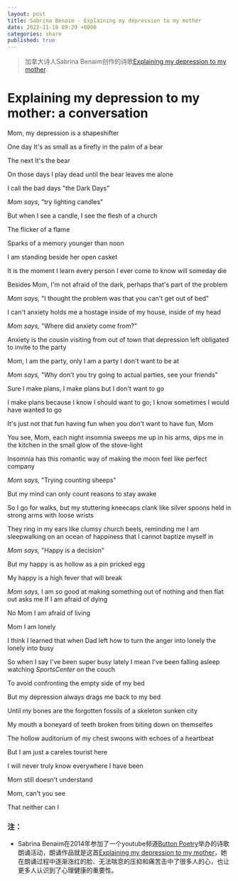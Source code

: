 ```yaml
---
layout: post
title: Sabrina Benaim - Explaining my depression to my mother
date: 2022-11-18 09:29 +0800
categories: share
published: true
---
```


> 加拿大诗人Sabrina Benaim创作的诗歌[Explaining my depression to my mother](https://genius.com/Sabrina-benaim-explaining-my-depression-to-my-mother-annotated).

# Explaining my depression to my mother: a conversation

Mom, my depression is a shapeshifter

One day It's as small as a firefly in the palm of a bear

The next It's the bear

On those days I play dead until the bear leaves me alone

I call the bad days "the Dark Days"

*Mom says*, "try lighting candles"

But when I see a candle, I see the flesh of a church

The flicker of a flame

Sparks of a memory younger than noon

I am standing beside her open casket

It is the moment I learn every person I ever come to know will someday die

Besides Mom, I'm not afraid of the dark, perhaps that's part of the problem

*Mom says,* "I thought the problem was that you can't get out of bed"

I can't anxiety holds me a hostage inside of my house, inside of my head

*Mom says,* "Where did anxiety come from?"

Anxiety is the cousin visiting from out of town that depression left obligated to invite to the party

Mom, I am the party, only I am a party I don't want to be at

*Mom says,* "Why don't you try going to actual parties, see your friends"

Sure I make plans, I make plans but I don't want to go

I make plans because I know I should want to go; I know sometimes I would have wanted to go

It's just not that fun having fun when you don't want to have fun, Mom

You see, Mom, each night insomnia sweeps me up in his arms, dips me in the kitchen in the small glow of the stove-light

Insomnia has this romantic way of making the moon feel like perfect company

*Mom says,* "Trying counting sheeps"

But my mind can only count reasons to stay awake

So I go for walks, but my stuttering kneecaps clank like silver spoons held in strong arms with loose wrists

They ring in my ears like clumsy church beels, reminding me I am sleepwalking on an ocean of happiness that I cannot baptize myself in

*Mom says,* "Happy is a decision"

But my happy is as hollow as a pin pricked egg

My happy is a high fever that will break

*Mom says,* I am so good at making something out of nothing and then flat out asks me If I am afraid of dying

No Mom I am afraid of living

Mom I am lonely

I think I learned that when Dad left how to turn the anger into lonely the lonely into busy

So when I say I've been super busy lately I mean I've been falling asleep watching *SportsCenter* on the couch

To avoid confronting the empty side of my bed

But my depression always drags me back to my bed

Until my bones are the forgotten fossils of a skeleton sunken city

My mouth a boneyard of teeth broken from biting down on themselfes

The hollow auditorium of my chest swoons with echoes of a heartbeat

But I am just a careles tourist here

I will never truly know everywhere I have been

Mom still doesn't understand

Mom, can't you see

That neither can I

### 注：

* Sabrina Benaim在2014年参加了一个youtube频道[Button Poetry](https://www.youtube.com/@ButtonPoetry)举办的诗歌朗诵活动，朗诵作品就是这首[Explaining my depression to my mother](https://www.youtube.com/watch?v=aqu4ezLQEUA)，她在朗诵过程中逐渐涨红的脸、无法喘息的压抑和痛苦击中了很多人的心，也让更多人认识到了心理健康的重要性。
